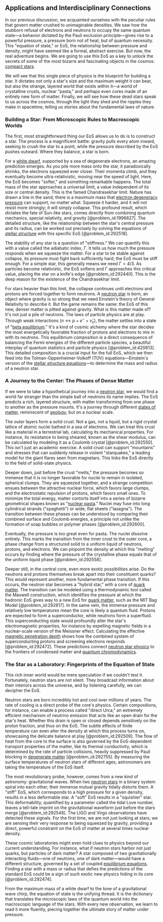 ## Applications and Interdisciplinary Connections

In our previous discussion, we acquainted ourselves with the peculiar rules that govern matter crushed to unimaginable densities. We saw how the stubborn refusal of electrons and neutrons to occupy the same quantum state—a behavior dictated by the Pauli exclusion principle—gives rise to a powerful pressure, a pressure born not of heat, but of quantum necessity. This "equation of state," or EoS, the relationship between pressure and density, might have seemed like a formal, abstract exercise. But now, the real adventure begins. We are going to use this EoS as a key to unlock the secrets of some of the most bizarre and fascinating objects in the cosmos: [compact stars](@article_id:192836).

We will see that this single piece of physics is the blueprint for building a star. It dictates not only a star's size and the maximum weight it can bear, but also the strange, layered world that exists within it—a world of crystalline crusts, nuclear "pasta," and perhaps even cores made of an entirely new form of matter. Finally, we will see how these dead stars speak to us across the cosmos, through the light they shed and the ripples they make in spacetime, telling us stories about the fundamental laws of nature.

### Building a Star: From Microscopic Rules to Macroscopic Worlds

The first, most straightforward thing our EoS allows us to do is to construct a star. The process is a magnificent battle: gravity pulls every atom inward, seeking to crush the star to a point, while the pressure described by the EoS pushes outward. Where they balance, a star is born.

For a [white dwarf](@article_id:146102), supported by a sea of degenerate electrons, an amazing prediction emerges. As you pile more mass onto the star, it paradoxically shrinks, the electrons squeezed ever closer. Their momenta climb, and they eventually become ultra-relativistic, moving near the speed of light. Here, the EoS becomes "softer," and something remarkable happens. The total mass of the star approaches a universal limit, a value independent of its size or central density. This is the famed Chandrasekhar limit. Nature has drawn a line in the sand; there is a maximum mass that [electron degeneracy pressure](@article_id:142835) can support, no matter what. Squeeze it harder, and it will not resist more strongly; it will simply collapse. This profound result, which dictates the fate of Sun-like stars, comes directly from combining quantum mechanics, special relativity, and gravity [@problem_id:1996827]. The detailed structure, like the relationship between the star's central pressure and its radius, can be worked out precisely by solving the equations of [stellar structure](@article_id:135867) with this specific EoS [@problem_id:292518].

The stability of any star is a question of "stiffness." We can quantify this with a value called the adiabatic index, $\Gamma$. It tells us how much the pressure responds when we squeeze the matter. For a star to be stable against collapse, its pressure must fight back sufficiently hard; the EoS must be stiff enough. For a simple star, this generally means we need $\Gamma > 4/3$. As particles become relativistic, the EoS softens and $\Gamma$ approaches this critical value, placing the star on a knife's edge [@problem_id:292440]. This is the deep reason for the existence of the Chandrasekhar limit.

For stars heavier than this limit, the collapse continues until electrons and protons are forced together to form neutrons. A [neutron star](@article_id:146765) is born, an object where gravity is so strong that we need Einstein's theory of General Relativity to describe it. But the game remains the same: the EoS of this new, denser matter is pitted against gravity. What is this matter made of? It's not just a pile of neutrons. The laws of particle physics are at play. Through weak interactions ($n \leftrightarrow p + e^- + \bar{\nu}_e$), the matter settles into a state of "[beta equilibrium](@article_id:159072)." It's a kind of cosmic alchemy where the star decides the most energetically favorable fraction of protons and electrons to mix in with its neutrons. This equilibrium composition is a direct consequence of balancing the Fermi energies of the different particle species, a beautiful interplay of quantum statistics and particle physics [@problem_id:420813]. This detailed composition is a crucial input for the full EoS, which we then feed into the Tolman-Oppenheimer-Volkoff (TOV) equations—Einstein's version of the [stellar structure equations](@article_id:158196)—to determine the mass and radius of a neutron star.

### A Journey to the Center: The Phases of Dense Matter

If we were to take a hypothetical journey into a [neutron star](@article_id:146765), we would find a world far stranger than the simple ball of neutrons its name implies. The EoS predicts a rich, layered structure, with matter transforming from one phase to another as the pressure mounts. It's a journey through different [states of matter](@article_id:138942), reminiscent of [geology](@article_id:141716), but on a nuclear scale.

The outer layers form a solid crust. Not a gas, not a liquid, but a rigid crystal lattice of atomic nuclei bathed in a sea of electrons. We can treat this crust like a material in a terrestrial lab, calculating its mechanical properties. For instance, its resistance to being sheared, known as the shear modulus, can be calculated by modeling it as a Coulomb crystal [@problem_id:292550]. This isn't just an academic exercise. A solid crust can support "mountains" and stresses that can suddenly release in violent "starquakes," a leading model for the giant flares seen from magnetars. This links the EoS directly to the field of solid-state physics.

Deeper down, just before the crust "melts," the pressure becomes so immense that it is no longer favorable for nuclei to remain in isolated, spherical clumps. They are squeezed together, and a strange competition ensues between the attractive nuclear force, which favors large clumps, and the electrostatic repulsion of protons, which favors small ones. To minimize the total energy, matter contorts itself into a series of bizarre geometrical shapes known as "[nuclear pasta](@article_id:157509)." Nuclei may fuse into long cylindrical strands ("spaghetti") or wide, flat sheets ("lasagna"). The transition between these phases can be understood by comparing their combined surface and Coulomb energies, a principle not unlike the formation of soap bubbles or polymer phases [@problem_id:292600].

Eventually, the pressure is too great even for pasta. The nuclei dissolve entirely. This marks the transition from the inner crust to the outer core, a phase change from a structured solid to a uniform liquid of neutrons, protons, and electrons. We can pinpoint the density at which this "melting" occurs by finding where the pressure of the crystalline phase equals that of the uniform liquid phase [@problem_id:292558].

Deeper still, in the central core, even more exotic possibilities arise. Do the neutrons and protons themselves break apart into their constituent quarks? This would represent another, more fundamental phase transition. If this occurs, the neutron star becomes a "hybrid star," with a core of [quark matter](@article_id:145680). The transition can be modeled using a thermodynamic tool called the Maxwell construction, which identifies the pressure at which the hadronic EoS gives way to a new EoS for [quark matter](@article_id:145680), such as the MIT Bag Model [@problem_id:292617]. In the same vein, the immense pressure and relatively low temperatures mean the core is likely a quantum fluid. Protons are expected to form a superconductor, while neutrons form a superfluid. This superconducting state would profoundly alter the star's electromagnetic properties, for instance by expelling magnetic fields in a nuclear-scale version of the Meissner effect. Calculating the effective [magnetic penetration depth](@article_id:139884) shows how the combined system of superconducting protons and screening electrons responds [@problem_id:292472]. These predictions connect [neutron star physics](@article_id:195293) to the frontiers of condensed matter and [quantum chromodynamics](@article_id:143375).

### The Star as a Laboratory: Fingerprints of the Equation of State

This rich inner world would be mere speculation if we couldn't test it. Fortunately, neutron stars are not silent. They broadcast information about their interiors across the universe, and by listening carefully, we can decipher the EoS.

Neutron stars are born incredibly hot and cool over millions of years. The rate of cooling is a direct probe of the core's physics. Certain compositions, for instance, can enable a process called "direct Urca," an extremely efficient mechanism of neutrino emission that acts like an open drain for the star's heat. Whether this drain is open or closed depends sensitively on the proton fraction, and thus on the EoS. The subtle effects of finite temperature can even alter the density at which this process turns on, showcasing the delicate balance at play [@problem_id:292509]. The flow of heat from the core to the surface is also governed by the EoS-dependent transport properties of the matter, like its thermal conductivity, which is determined by the rate of particle collisions, heavily suppressed by Pauli blocking in [degenerate matter](@article_id:157508) [@problem_id:292755]. By measuring the surface temperatures of neutron stars of different ages, astronomers are taking the temperature of the EoS itself.

The most revolutionary probe, however, comes from a new kind of astronomy: gravitational waves. When two [neutron stars](@article_id:139189) in a binary system spiral into each other, their immense mutual gravity tidally distorts them. A "stiff" EoS, which corresponds to a high pressure for a given density, results in a less deformable star. A "soft" EoS results in a "squishier" star. This deformability, quantified by a parameter called the tidal Love number, leaves a tell-tale imprint on the gravitational waveform just before the stars merge [@problem_id:292548]. The LIGO and Virgo observatories have detected these signals. For the first time, we are not just looking at stars; we are sensing their very response to being squeezed by gravity, providing a direct, powerful constraint on the EoS of matter at several times nuclear density.

These cosmic laboratories might even hold clues to physics beyond our current understanding. For instance, what if neutron stars harbor not just quarks, but particles of dark matter? A star composed of two gravitationally interacting fluids—one of neutrons, one of dark matter—would have a different structure, governed by a set of coupled [equilibrium equations](@article_id:171672). Finding a star with a mass or radius that defies the predictions of the standard EoS could be a sign of such exotic new physics hiding in its core [@problem_id:292474].

From the maximum mass of a white dwarf to the tone of a gravitational wave chirp, the equation of state is the unifying thread. It is the dictionary that translates the microscopic laws of the quantum world into the macroscopic language of the stars. With every new observation, we learn to read it more fluently, piecing together the ultimate story of matter under pressure.